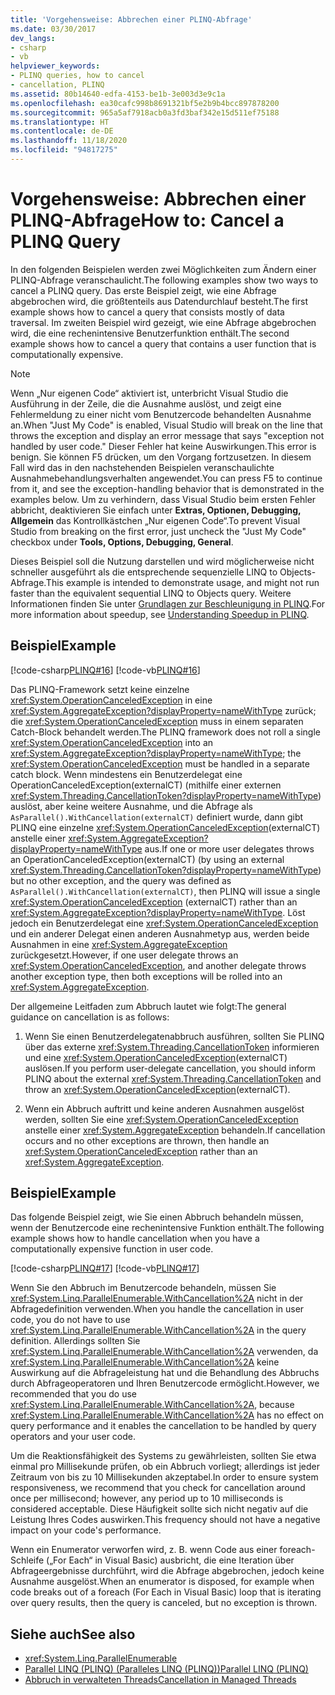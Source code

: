 ```yaml
---
title: 'Vorgehensweise: Abbrechen einer PLINQ-Abfrage'
ms.date: 03/30/2017
dev_langs:
- csharp
- vb
helpviewer_keywords:
- PLINQ queries, how to cancel
- cancellation, PLINQ
ms.assetid: 80b14640-edfa-4153-be1b-3e003d3e9c1a
ms.openlocfilehash: ea30cafc998b8691321bf5e2b9b4bcc897878200
ms.sourcegitcommit: 965a5af7918acb0a3fd3baf342e15d511ef75188
ms.translationtype: HT
ms.contentlocale: de-DE
ms.lasthandoff: 11/18/2020
ms.locfileid: "94817275"
---
```

# <a name="how-to-cancel-a-plinq-query"></a><span data-ttu-id="87ec8-102">Vorgehensweise: Abbrechen einer PLINQ-Abfrage</span><span class="sxs-lookup"><span data-stu-id="87ec8-102">How to: Cancel a PLINQ Query</span></span>
<span data-ttu-id="87ec8-103">In den folgenden Beispielen werden zwei Möglichkeiten zum Ändern einer PLINQ-Abfrage veranschaulicht.</span><span class="sxs-lookup"><span data-stu-id="87ec8-103">The following examples show two ways to cancel a PLINQ query.</span></span> <span data-ttu-id="87ec8-104">Das erste Beispiel zeigt, wie eine Abfrage abgebrochen wird, die größtenteils aus Datendurchlauf besteht.</span><span class="sxs-lookup"><span data-stu-id="87ec8-104">The first example shows how to cancel a query that consists mostly of data traversal.</span></span> <span data-ttu-id="87ec8-105">Im zweiten Beispiel wird gezeigt, wie eine Abfrage abgebrochen wird, die eine rechenintensive Benutzerfunktion enthält.</span><span class="sxs-lookup"><span data-stu-id="87ec8-105">The second example shows how to cancel a query that contains a user function that is computationally expensive.</span></span>

> [!NOTE]
> <span data-ttu-id="87ec8-106">Wenn „Nur eigenen Code“ aktiviert ist, unterbricht Visual Studio die Ausführung in der Zeile, die die Ausnahme auslöst, und zeigt eine Fehlermeldung zu einer nicht vom Benutzercode behandelten Ausnahme an.</span><span class="sxs-lookup"><span data-stu-id="87ec8-106">When "Just My Code" is enabled, Visual Studio will break on the line that throws the exception and display an error message that says "exception not handled by user code."</span></span> <span data-ttu-id="87ec8-107">Dieser Fehler hat keine Auswirkungen.</span><span class="sxs-lookup"><span data-stu-id="87ec8-107">This error is benign.</span></span> <span data-ttu-id="87ec8-108">Sie können F5 drücken, um den Vorgang fortzusetzen. In diesem Fall wird das in den nachstehenden Beispielen veranschaulichte Ausnahmebehandlungsverhalten angewendet.</span><span class="sxs-lookup"><span data-stu-id="87ec8-108">You can press F5 to continue from it, and see the exception-handling behavior that is demonstrated in the examples below.</span></span> <span data-ttu-id="87ec8-109">Um zu verhindern, dass Visual Studio beim ersten Fehler abbricht, deaktivieren Sie einfach unter **Extras, Optionen, Debugging, Allgemein** das Kontrollkästchen „Nur eigenen Code“.</span><span class="sxs-lookup"><span data-stu-id="87ec8-109">To prevent Visual Studio from breaking on the first error, just uncheck the "Just My Code" checkbox under **Tools, Options, Debugging, General**.</span></span>
>
> <span data-ttu-id="87ec8-110">Dieses Beispiel soll die Nutzung darstellen und wird möglicherweise nicht schneller ausgeführt als die entsprechende sequenzielle LINQ to Objects-Abfrage.</span><span class="sxs-lookup"><span data-stu-id="87ec8-110">This example is intended to demonstrate usage, and might not run faster than the equivalent sequential LINQ to Objects query.</span></span> <span data-ttu-id="87ec8-111">Weitere Informationen finden Sie unter [Grundlagen zur Beschleunigung in PLINQ](understanding-speedup-in-plinq.md).</span><span class="sxs-lookup"><span data-stu-id="87ec8-111">For more information about speedup, see [Understanding Speedup in PLINQ](understanding-speedup-in-plinq.md).</span></span>

## <a name="example"></a><span data-ttu-id="87ec8-112">Beispiel</span><span class="sxs-lookup"><span data-stu-id="87ec8-112">Example</span></span>

[!code-csharp[PLINQ#16](../../../samples/snippets/csharp/VS_Snippets_Misc/plinq/cs/plinqsamples.cs#16)]
[!code-vb[PLINQ#16](../../../samples/snippets/visualbasic/VS_Snippets_Misc/plinq/vb/plinqsnippets1.vb#16)]

<span data-ttu-id="87ec8-113">Das PLINQ-Framework setzt keine einzelne <xref:System.OperationCanceledException> in eine <xref:System.AggregateException?displayProperty=nameWithType> zurück; die <xref:System.OperationCanceledException> muss in einem separaten Catch-Block behandelt werden.</span><span class="sxs-lookup"><span data-stu-id="87ec8-113">The PLINQ framework does not roll a single <xref:System.OperationCanceledException> into an <xref:System.AggregateException?displayProperty=nameWithType>; the <xref:System.OperationCanceledException> must be handled in a separate catch block.</span></span> <span data-ttu-id="87ec8-114">Wenn mindestens ein Benutzerdelegat eine OperationCanceledException(externalCT) (mithilfe einer externen <xref:System.Threading.CancellationToken?displayProperty=nameWithType>) auslöst, aber keine weitere Ausnahme, und die Abfrage als `AsParallel().WithCancellation(externalCT)` definiert wurde, dann gibt PLINQ eine einzelne <xref:System.OperationCanceledException>(externalCT) anstelle einer <xref:System.AggregateException?displayProperty=nameWithType> aus.</span><span class="sxs-lookup"><span data-stu-id="87ec8-114">If one or more user delegates throws an OperationCanceledException(externalCT) (by using an external <xref:System.Threading.CancellationToken?displayProperty=nameWithType>) but no other exception, and the query was defined as `AsParallel().WithCancellation(externalCT)`, then PLINQ will issue a single <xref:System.OperationCanceledException> (externalCT) rather than an <xref:System.AggregateException?displayProperty=nameWithType>.</span></span> <span data-ttu-id="87ec8-115">Löst jedoch ein Benutzerdelegat eine <xref:System.OperationCanceledException> und ein anderer Delegat einen anderen Ausnahmetyp aus, werden beide Ausnahmen in eine <xref:System.AggregateException> zurückgesetzt.</span><span class="sxs-lookup"><span data-stu-id="87ec8-115">However, if one user delegate throws an <xref:System.OperationCanceledException>, and another delegate throws another exception type, then both exceptions will be rolled into an <xref:System.AggregateException>.</span></span>

<span data-ttu-id="87ec8-116">Der allgemeine Leitfaden zum Abbruch lautet wie folgt:</span><span class="sxs-lookup"><span data-stu-id="87ec8-116">The general guidance on cancellation is as follows:</span></span>

1. <span data-ttu-id="87ec8-117">Wenn Sie einen Benutzerdelegatenabbruch ausführen, sollten Sie PLINQ über das externe <xref:System.Threading.CancellationToken> informieren und eine <xref:System.OperationCanceledException>(externalCT) auslösen.</span><span class="sxs-lookup"><span data-stu-id="87ec8-117">If you perform user-delegate cancellation, you should inform PLINQ about the external <xref:System.Threading.CancellationToken> and throw an <xref:System.OperationCanceledException>(externalCT).</span></span>

2. <span data-ttu-id="87ec8-118">Wenn ein Abbruch auftritt und keine anderen Ausnahmen ausgelöst werden, sollten Sie eine <xref:System.OperationCanceledException> anstelle einer <xref:System.AggregateException> behandeln.</span><span class="sxs-lookup"><span data-stu-id="87ec8-118">If cancellation occurs and no other exceptions are thrown, then handle an <xref:System.OperationCanceledException> rather than an <xref:System.AggregateException>.</span></span>

## <a name="example"></a><span data-ttu-id="87ec8-119">Beispiel</span><span class="sxs-lookup"><span data-stu-id="87ec8-119">Example</span></span>

<span data-ttu-id="87ec8-120">Das folgende Beispiel zeigt, wie Sie einen Abbruch behandeln müssen, wenn der Benutzercode eine rechenintensive Funktion enthält.</span><span class="sxs-lookup"><span data-stu-id="87ec8-120">The following example shows how to handle cancellation when you have a computationally expensive function in user code.</span></span>

[!code-csharp[PLINQ#17](../../../samples/snippets/csharp/VS_Snippets_Misc/plinq/cs/plinqsamples.cs#17)]
[!code-vb[PLINQ#17](../../../samples/snippets/visualbasic/VS_Snippets_Misc/plinq/vb/plinqsnippets1.vb#17)]

<span data-ttu-id="87ec8-121">Wenn Sie den Abbruch im Benutzercode behandeln, müssen Sie <xref:System.Linq.ParallelEnumerable.WithCancellation%2A> nicht in der Abfragedefinition verwenden.</span><span class="sxs-lookup"><span data-stu-id="87ec8-121">When you handle the cancellation in user code, you do not have to use <xref:System.Linq.ParallelEnumerable.WithCancellation%2A> in the query definition.</span></span> <span data-ttu-id="87ec8-122">Allerdings sollten Sie <xref:System.Linq.ParallelEnumerable.WithCancellation%2A> verwenden, da <xref:System.Linq.ParallelEnumerable.WithCancellation%2A> keine Auswirkung auf die Abfrageleistung hat und die Behandlung des Abbruchs durch Abfrageoperatoren und Ihren Benutzercode ermöglicht.</span><span class="sxs-lookup"><span data-stu-id="87ec8-122">However, we recommended that you do use <xref:System.Linq.ParallelEnumerable.WithCancellation%2A>, because <xref:System.Linq.ParallelEnumerable.WithCancellation%2A> has no effect on query performance and it enables the cancellation to be handled by query operators and your user code.</span></span>

<span data-ttu-id="87ec8-123">Um die Reaktionsfähigkeit des Systems zu gewährleisten, sollten Sie etwa einmal pro Millisekunde prüfen, ob ein Abbruch vorliegt; allerdings ist jeder Zeitraum von bis zu 10 Millisekunden akzeptabel.</span><span class="sxs-lookup"><span data-stu-id="87ec8-123">In order to ensure system responsiveness, we recommend that you check for cancellation around once per millisecond; however, any period up to 10 milliseconds is considered acceptable.</span></span> <span data-ttu-id="87ec8-124">Diese Häufigkeit sollte sich nicht negativ auf die Leistung Ihres Codes auswirken.</span><span class="sxs-lookup"><span data-stu-id="87ec8-124">This frequency should not have a negative impact on your code's performance.</span></span>

<span data-ttu-id="87ec8-125">Wenn ein Enumerator verworfen wird, z. B. wenn Code aus einer foreach-Schleife („For Each“ in Visual Basic) ausbricht, die eine Iteration über Abfrageergebnisse durchführt, wird die Abfrage abgebrochen, jedoch keine Ausnahme ausgelöst.</span><span class="sxs-lookup"><span data-stu-id="87ec8-125">When an enumerator is disposed, for example when code breaks out of a foreach (For Each in Visual Basic) loop that is iterating over query results, then the query is canceled, but no exception is thrown.</span></span>

## <a name="see-also"></a><span data-ttu-id="87ec8-126">Siehe auch</span><span class="sxs-lookup"><span data-stu-id="87ec8-126">See also</span></span>

- <xref:System.Linq.ParallelEnumerable>
- [<span data-ttu-id="87ec8-127">Parallel LINQ (PLINQ) (Paralleles LINQ (PLINQ))</span><span class="sxs-lookup"><span data-stu-id="87ec8-127">Parallel LINQ (PLINQ)</span></span>](introduction-to-plinq.md)
- [<span data-ttu-id="87ec8-128">Abbruch in verwalteten Threads</span><span class="sxs-lookup"><span data-stu-id="87ec8-128">Cancellation in Managed Threads</span></span>](../threading/cancellation-in-managed-threads.md)
